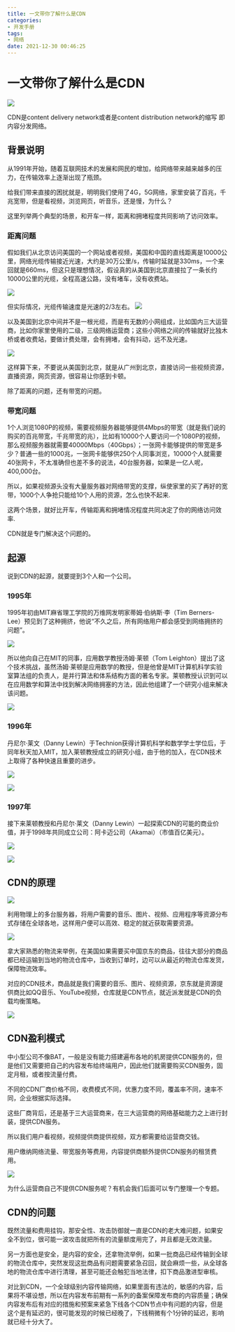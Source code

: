 ```yaml
---
title: 一文带你了解什么是CDN
categories:
- 开发手册
tags:
- 网络
date: 2021-12-30 00:46:25
---
```


# 一文带你了解什么是CDN

![](https://nginx.mostintelligentape.com/blogimg/202112/CDN/CDN_COVER.jpg)

CDN是content delivery network或者是content distribution network的缩写
即内容分发网络。

## 背景说明

从1991年开始，随着互联网技术的发展和网民的增加，给网络带来越来越多的压力，在传输效率上逐渐出现了瓶颈。

给我们带来直接的困扰就是，明明我们使用了4G，5G网络，家里安装了百兆，千兆宽带，但是看视频，浏览网页，听音乐，还是慢，为什么？

这里列举两个典型的场景，和开车一样，距离和拥堵程度共同影响了访问效率。

### 距离问题

假如我们从北京访问美国的一个网站或者视频，美国和中国的直线距离是10000公里，网络光缆传输接近光速，大约是30万公里/s，传输时延就是330ms，一个来回就是660ms，但这只是理想情况，假设真的从美国到北京直接拉了一条长约10000公里的光缆，全程高速公路，没有堵车，没有收费站。

![](https://nginx.mostintelligentape.com/blogimg/202112/CDN/65B21362-3E95-47FF-8466-D6BC43A65AE8.png)

但实际情况，光缆传输速度是光速的2/3左右。
![](https://nginx.mostintelligentape.com/blogimg/202112/CDN/3C139FC7-9606-4345-9848-D48A28577433.png)

以及美国到北京中间并不是一根光缆，而是有无数的小网组成，比如国内三大运营商，比如你家里使用的二级，三级网络运营商；这些小网络之间的传输就好比独木桥或者收费站，要做计费处理，会有拥堵，会有抖动，远不及光速。

![](https://nginx.mostintelligentape.com/blogimg/202112/CDN/F27BA3AA-E566-444D-A394-949D6BFA5BF8.png)

这样算下来，不要说从美国到北京，就是从广州到北京，直接访问一些视频资源，直播资源，网页资源，很容易让你感到卡顿。

除了距离的问题，还有带宽的问题。

### 带宽问题

1个人浏览1080P的视频，需要视频服务器能够提供4Mbps的带宽（就是我们说的购买的百兆带宽，千兆带宽的兆），比如有10000个人要访问一个1080P的视频，那么视频服务器就需要40000Mbps（40Gbps）；一张网卡能够提供的带宽是多少？普通一些的1000兆，一张网卡能够供250个人同事浏览，10000个人就需要40张网卡，不太准确但也差不多的说法，40台服务器，如果是一亿人呢，400,000台。

所以，如果视频源头没有大量服务器对网络带宽的支撑，纵使家里的买了再好的宽带，1000个人争抢只能给10个人用的资源，怎么也快不起来.

这两个场景，就好比开车，传输距离和拥堵情况程度共同决定了你的网络访问效率.

CDN就是专门解决这个问题的。

## 起源

说到CDN的起源，就要提到3个人和一个公司。

### 1995年

1995年初由MIT麻省理工学院的万维网发明家蒂姆·伯纳斯·李（Tim Berners-Lee）预见到了这种拥挤，他说“不久之后，所有网络用户都会感受到网络拥挤的问题”。

![](https://nginx.mostintelligentape.com/blogimg/202112/CDN/EE7087B8-7C92-4F76-97CB-918B21B71AD3.png)


所以他向自己在MIT的同事，应用数学教授汤姆·莱顿（Tom Leighton）提出了这个技术挑战，虽然汤姆·莱顿是应用数学的教授，但是他曾是MIT计算机科学实验室算法组的负责人，是并行算法和体系结构方面的著名专家。莱顿教授认识到可以在应用数学和算法中找到解决网络拥塞的方法，因此他组建了一个研究小组来解决该问题。

![](https://nginx.mostintelligentape.com/blogimg/202112/CDN/943F61DD-3DE0-45A2-B178-1E23CD40A45E.png)

### 1996年

丹尼尔·莱文（Danny Lewin）于Technion获得计算机科学和数学学士学位后，于同年秋天加入MIT，加入莱顿教授成立的研究小组，由于他的加入，在CDN技术上取得了各种快速且重要的进步。

![](https://nginx.mostintelligentape.com/blogimg/202112/CDN/C35B75E8-1B55-4F3F-B399-6DA49312EC95.png)

![](https://nginx.mostintelligentape.com/blogimg/202112/CDN/03E0A2C2-BC73-43D7-B04A-FE3959D0588B.png)


### 1997年

接下来莱顿教授和丹尼尔·莱文（Danny Lewin）一起探索CDN的可能的商业价值，并于1998年共同成立公司：阿卡迈公司（Akamai）（市值百亿美元）。

![](https://nginx.mostintelligentape.com/blogimg/202112/CDN/6514A5B5-E614-4F22-A0EF-D0E0B1F70B19.png)

![](https://nginx.mostintelligentape.com/blogimg/202112/CDN/8891EB41-9D26-4449-8309-0463A898BAF2.png)

## CDN的原理
![](https://nginx.mostintelligentape.com/blogimg/202112/CDN/53248773-BBB2-4BBF-B4AA-CECF794083B0.png)

利用物理上的多台服务器，将用户需要的音乐、图片、视频、应用程序等资源分布式存储在全球各地，这样用户便可以高效、稳定的就近获取需要资源。

![](https://nginx.mostintelligentape.com/blogimg/202112/CDN/30A9C4C0-F8D0-4FE9-88DD-FE6C31CADBE8.png)

拿大家熟悉的物流来举例，在美国如果需要买中国京东的商品，往往大部分的商品都已经运输到当地的物流仓库中，当收到订单时，边可以从最近的物流仓库发货，保障物流效率。

对应的CDN技术，商品就是我们需要的音乐、图片、视频资源，京东就是资源提供商比如QQ音乐、YouTube视频，仓库就是CDN节点，就近派发就是CDN的负载均衡策略。

![](https://nginx.mostintelligentape.com/blogimg/202112/CDN/E05B2E8A-7EB2-45FD-9F5A-D7512B13E583.png)


## CDN盈利模式

中小型公司不像BAT，一般是没有能力搭建遍布各地的机房提供CDN服务的，但是他们又需要把自己的内容发布给终端用户，因此他们就需要购买CDN服务，固定月租，或者按流量付费。

不同的CDN厂商价格不同，收费模式不同，优惠力度不同，覆盖率不同，速率不同，企业根据实际选择。

这些厂商背后，还是基于三大运营商来，在三大运营商的网络基础能力之上进行封装，提供CDN服务。

所以我们用户看视频，视频提供商提供视频，双方都需要给运营商交钱。

用户缴纳网络流量、带宽服务等费用，内容提供商额外提供CDN服务的租赁费用。

![](https://nginx.mostintelligentape.com/blogimg/202112/CDN/387E1B96-8A49-4D59-84EF-67002C704090.png)

为什么运营商自己不提供CDN服务呢？有机会我们后面可以专门整理一个专题。


## CDN的问题

既然流量和费用挂钩，那安全性、攻击防御就一直是CDN的老大难问题，如果安全不到位，很可能一波攻击就把所有的流量额度用完了，并且都是无效流量。

另一方面也是安全，是内容的安全，还拿物流举例，如果一批商品已经传输到全球的物流仓库中，突然发现这批商品有问题需要紧急召回，就会麻烦一些，从全球各地的物流仓库中进行清理，甚至可能还会触犯当地法律，扣下商品激进型审核。

对比到CDN，一个全球级别内容传输网络，如果里面有违法的，敏感的内容，后果将不堪设想，所以在内容发布前期有一系列的备案保障发布商的内容质量；确保内容发布后有对应的措施和预案来紧急下线各个CDN节点中有问题的内容，但是这个是有延迟的，很可能发现的时候已经晚了，下线稍微有个1分钟的延迟，影响就已经十分大了。


